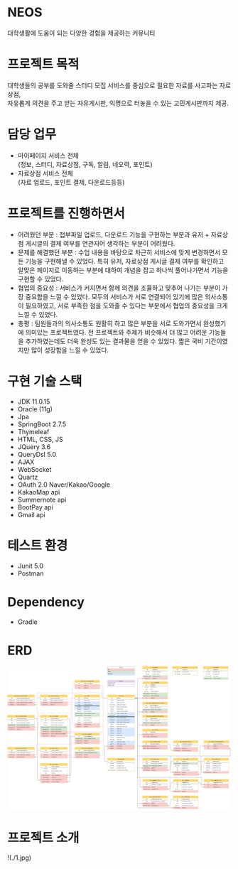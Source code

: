 # NEOS
대학생활에 도움이 되는 다양한 경험을 제공하는 커뮤니티

# 프로젝트 목적 
대학생들의 공부를 도와줄 스터디 모집 서비스를 중심으로
필요한 자료를 사고파는 자료상점, 
<br>
자유롭게 의견을 주고 받는 자유게시판, 
익명으로 터놓을 수 있는 고민게시판까지 제공. 

# 담당 업무
- 마이페이지 서비스 전체<br>
(정보, 스터디, 자료상점, 구독, 알림, 네오력, 포인트)
- 자료상점 서비스 전체<br>
(자료 업로드, 포인트 결제, 다운로드등등)

# 프로젝트를 진행하면서 
- 어려웠던 부분 : 첩부파일 업로드, 다운로드 기능을 구현하는 부분과 유저 + 자료상점 게시글의 결제 여부를 연관지어 생각하는 부분이 어려웠다.
- 문제를 해결했던 부분 : 수업 내용을 바탕으로 차근히 서비스에 맞게 변경하면서 모든 기능을 구현해낼 수 있었다. 특히 유저, 자료상점 게시글 결제 여부를 확인하고 알맞은 페이지로 이동하는 부분에 대하여 개념을 잡고 하나씩 풀어나가면서 기능을 구현할 수 있었다.
- 협업의 중요성 : 서비스가 커지면서 함께 의견을 조율하고 맞추어 나가는 부분이 가장 중요함을 느낄 수 있었다. 모두의 서비스가 서로 연결되어 있기에 많은 의사소통이 필요하였고,
서로 부족한 점을 도와줄 수 있다는 부분에서 협업의 중요성을 크게 느낄 수 있었다.
- 총평 : 팀원들과의 의사소통도 원활히 하고 많은 부분을 서로 도와가면서 완성했기에 의미있는 프로젝트였다.
전 프로젝트와 주제가 비슷해서 더 많고 어려운 기능들을 추가하였는데도 더욱 완성도 있는 결과물을 얻을 수 있었다. 짧은 국비 기간이였지만 많이 성장함을 느낄 수 있었다.

# 구현 기술 스택 
- JDK 11.0.15
- Oracle (11g)
- Jpa
- SpringBoot 2.7.5
- Thymeleaf
- HTML, CSS, JS
- JQuery 3.6
- QueryDsl 5.0
- AJAX
- WebSocket
- Quartz
- OAuth 2.0 Naver/Kakao/Google
- KakaoMap api
- Summernote api 
- BootPay api
- Gmail api

# 테스트 환경
- Junit 5.0
- Postman

# Dependency
- Gradle

# ERD
![ERD](./NEOS_ERD.png)

# 프로젝트 소개
!(./1.jpg)

